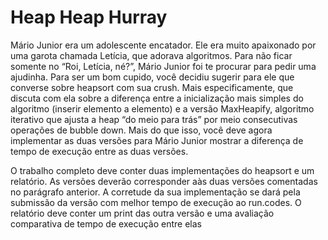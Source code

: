 # Heap Heap Hurray

Mário Junior era um adolescente encatador. Ele era muito apaixonado por uma garota chamada Letícia, que adorava algoritmos. Para não ficar somente no
“Roi, Letícia, né?”, Mário Junior foi te procurar para pedir uma ajudinha. Para ser um bom cupido, você decidiu sugerir para ele que converse sobre heapsort com sua
crush. Mais especificamente, que discuta com ela sobre a diferença entre a inicialização mais simples do algoritmo (inserir elemento a elemento) e a versão
MaxHeapify, algoritmo iterativo que ajusta a heap “do meio para trás” por meio consecutivas operações de bubble down. Mais do que isso, você deve agora
implementar as duas versões para Mário Junior mostrar a diferença de tempo de execução entre as duas versões.

O trabalho completo deve conter duas implementações do heapsort e um relatório. As versões deverão corresponder aàs duas versões comentadas no
parágrafo anterior. A corretude da sua implementação se dará pela submissão da versão com melhor tempo de execução ao run.codes. O relatório deve conter um
print das outra versão e uma avaliação comparativa de tempo de execução entre elas
